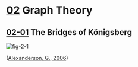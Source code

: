 <!--
Filename: 	note.md
Project: 	/Users/shume/Developer/NetworkScience/c02
Author: 	shumez <https://github.com/shumez>
Created: 	2019-02-13 17:10:6
Modified: 	2019-02-13 17:10:18
-----
Copyright (c) 2019 shumez
-->

# [02] Graph Theory

## [02-01] The Bridges of Königsberg

![fig-2-1](http://networksciencebook.com/images/ch-02/figure-2-1.jpg)

([Alexanderson, G., 2006])










[Network Science]: http://networksciencebook.com/ "Albert-László Barabási, Network Science"

[02]: http://networksciencebook.com/chapter/2 "Graph Theory"

[02-01]: http://networksciencebook.com/chapter/2#bridges "The Bridges of Königsberg"

[Alexanderson, G., 2006]: https://www.ams.org/journals/bull/2006-43-04/S0273-0979-06-01130-X/S0273-0979-06-01130-X.pdf "Alexanderson, G., 2006. About the cover: Euler and Königsberg’s Bridges: A historical view. Bulletin of the american mathematical society, 43(4), pp.567-573."